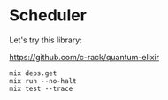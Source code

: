 # Scheduler

Let's try this library:

https://github.com/c-rack/quantum-elixir

```
mix deps.get
mix run --no-halt
mix test --trace
```
